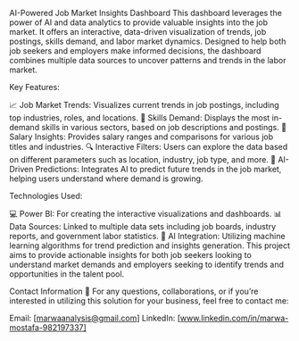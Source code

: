 AI-Powered Job Market Insights Dashboard
This dashboard leverages the power of AI and data analytics to provide valuable insights into the job market. It offers an interactive, data-driven visualization of trends, job postings, skills demand, and labor market dynamics. Designed to help both job seekers and employers make informed decisions, the dashboard combines multiple data sources to uncover patterns and trends in the labor market.

Key Features:

📈 Job Market Trends: Visualizes current trends in job postings, including top industries, roles, and locations.
🧠 Skills Demand: Displays the most in-demand skills in various sectors, based on job descriptions and postings.
💼 Salary Insights: Provides salary ranges and comparisons for various job titles and industries.
🔍 Interactive Filters: Users can explore the data based on different parameters such as location, industry, job type, and more.
🤖 AI-Driven Predictions: Integrates AI to predict future trends in the job market, helping users understand where demand is growing.

Technologies Used:

💻 Power BI: For creating the interactive visualizations and dashboards.
📊 Data Sources: Linked to multiple data sets including job boards, industry reports, and government labor statistics.
🧬 AI Integration: Utilizing machine learning algorithms for trend prediction and insights generation.
This project aims to provide actionable insights for both job seekers looking to understand market demands and employers seeking to identify trends and opportunities in the talent pool.


Contact Information 📧 For any questions, collaborations, or if you’re interested in utilizing this solution for your business, feel free to contact me:

Email: [marwaanalysis@gmail.com] LinkedIn: [www.linkedin.com/in/marwa-mostafa-982197337]
